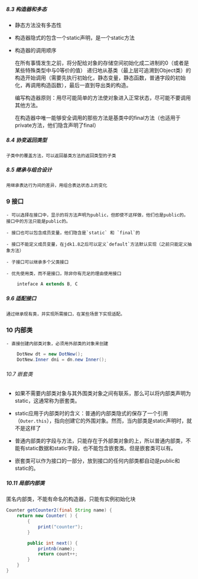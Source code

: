 

##### 8.3 构造器和多态

- 静态方法没有多态性

- 构造器隐式的包含一个static声明，是一个static方法

- 构造器的调用顺序

	在所有事情发生之前，将分配给对象的存储空间初始化成二进制的0（或者是某些特殊类型中与0等价的值）
	递归地从基类（最上层可追溯到Object类）的构造开始调用（需要先执行初始化，静态变量，静态函数，普通字段的初始化，再调用构造函数），最后一直到导出类的构造。

	编写构造器原则：用尽可能简单的方法使对象进入正常状态，尽可能不要调用其他方法。
	
	在构造器中唯一能够安全调用的那些方法是基类中的final方法（也适用于private方法，他们隐含声明了final）

##### 8.4 协变返回类型

	子类中的覆盖方法，可以返回基类方法的返回类型的子类

##### 8.5 继承与组合设计

	用继承表达行为间的差异，用组合表达状态上的变化

### 9 接口

	- 可以选择在接口中，显示的将方法声明为public，但即使不这样做，他们也是public的。接口中的方法只能是public的。

	- 接口也可以包含成员变量，他们隐含是`static` 和 `final`的

	- 接口不能定义成员变量，在jdk1.8之后可以定义`default`方法默认实现（之前只能定义抽象方法）

	- 子接口可以继承多个父类接口

	- 优先使用类，而不是接口，除非你有充足的理由使用接口

```java
	inteface A extends B, C
```

#####  9.6 适配接口

	通过继承现有类，并实现所需接口，在某些场景下实现适配。

### 10 内部类

	- 直接创建内部类对象，必须用外部类的对象来创建

```java
	DotNew dt = new DotNew();
	DotNew.Inner dni = dn.new Inner();
```

###### 10.7 嵌套类

- 如果不需要内部类对象与其外围类对象之间有联系，那么可以将内部类声明为static，这通常称为嵌套类。

- static应用于内部类时的含义：普通的内部类隐式的保存了一个引用（`Outer.this`），指向创建它的外围对象。然而，当内部类是static声明时，就不是这样了

- 普通内部类的字段与方法，只能存在于外部类对象的上，所以普通内部类，不能有static数据和static字段，也不能包含嵌套类。但是嵌套类可以有。

- 嵌套类可以作为接口的一部分，放到接口的任何内部类都自动是public和static的。

##### 10.11 局部内部类

匿名内部类，不能有命名的构造器，只能有实例初始化块

```java
Counter getCounter2(final String name) {
	return new Counter( ) {
		{
			print("counter");
		}

		public int next() {
			printnb(name);
			return count++;
		}
	}
}
```



 
